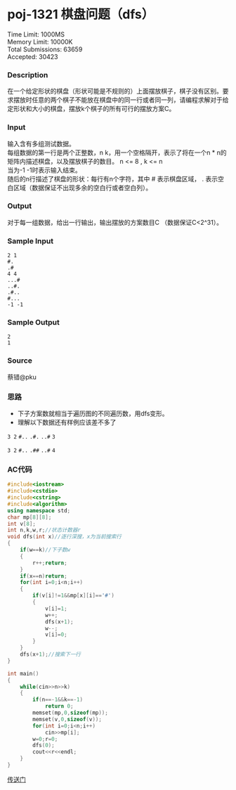 # poj-1321 棋盘问题（dfs）

Time Limit: 1000MS  
Memory Limit: 10000K  
Total Submissions: 63659  
Accepted: 30423  

### Description
在一个给定形状的棋盘（形状可能是不规则的）上面摆放棋子，棋子没有区别。要求摆放时任意的两个棋子不能放在棋盘中的同一行或者同一列，请编程求解对于给定形状和大小的棋盘，摆放k个棋子的所有可行的摆放方案C。

### Input
输入含有多组测试数据。   
每组数据的第一行是两个正整数，n k，用一个空格隔开，表示了将在一个n * n的矩阵内描述棋盘，以及摆放棋子的数目。 n <= 8 , k <= n   
当为-1 -1时表示输入结束。   
随后的n行描述了棋盘的形状：每行有n个字符，其中 # 表示棋盘区域， . 表示空白区域（数据保证不出现多余的空白行或者空白列）。   

### Output
对于每一组数据，给出一行输出，输出摆放的方案数目C （数据保证C<2^31）。

### Sample Input
    2 1
    #.
    .#
    4 4
    ...#
    ..#.
    .#..
    #...
    -1 -1

### Sample Output
    2
    1

### Source
蔡错@pku

### 思路

* 下子方案数就相当于遍历图的不同遍历数，用dfs变形。
* 理解以下数据还有样例应该差不多了

`3 2`
`#..`
`.#.`
`..#`
`3`

`3 2`
`#..`
`.##`
`..#`
`4`

### AC代码
```cpp
#include<iostream>
#include<cstdio>
#include<cstring>
#include<algorithm>
using namespace std;
char mp[8][8];
int v[8];
int n,k,w,r;//状态计数器r
void dfs(int x)//逐行深搜，x为当前搜索行
{
    if(w==k)//下子数w
    {
        r++;return;
    }
    if(x==n)return;
    for(int i=0;i<n;i++)
    {
        if(v[i]!=1&&mp[x][i]=='#')
        {
            v[i]=1;
            w++;
            dfs(x+1);
            w--;
            v[i]=0;
        }
    }
    dfs(x+1);//搜索下一行
}

int main()
{
    while(cin>>n>>k)
    {
        if(n==-1&&k==-1)
            return 0;
        memset(mp,0,sizeof(mp));
        memset(v,0,sizeof(v));
        for(int i=0;i<n;i++)
            cin>>mp[i];
        w=0;r=0;
        dfs(0);
        cout<<r<<endl;
    }
}

```
[传送门](https://blog.csdn.net/hurmishine/article/details/49835913)
